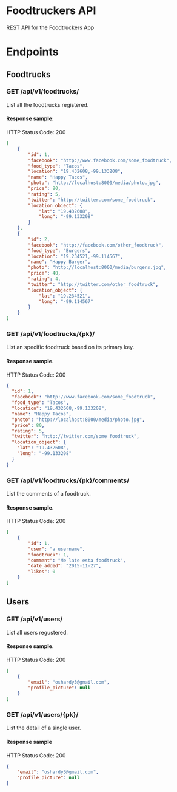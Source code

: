 # Foodtruckers API

REST API for the Foodtruckers App

# Endpoints

## Foodtrucks

### GET /api/v1/foodtrucks/

List all the foodtrucks registered.

#### Response sample:

HTTP Status Code: 200
```json
[
    {
        "id": 1,
        "facebook": "http://www.facebook.com/some_foodtruck",
        "food_type": "Tacos",
        "location": "19.432608,-99.133208",
        "name": "Happy Tacos",
        "photo": "http://localhost:8000/media/photo.jpg",
        "price": 80,
        "rating": 5,
        "twitter": "http://twitter.com/some_foodtruck",
        "location_object": {
            "lat": "19.432608",
            "long": "-99.133208"
        }
    },
    {
        "id": 2,
        "facebook": "http://facebook.com/other_foodtruck",
        "food_type": "Burgers",
        "location": "19.234521,-99.114567",
        "name": "Happy Burger",
        "photo": "http://localhost:8000/media/burgers.jpg",
        "price": 40,
        "rating": 4,
        "twitter": "http://twitter.com/other_foodtruck",
        "location_object": {
            "lat": "19.234521",
            "long": "-99.114567"
        }
    }
]
```

### GET /api/v1/foodtrucks/{pk}/

List an specific foodtruck based on its primary key.

#### Response sample.

HTTP Status Code: 200
```json
{
  "id": 1,
  "facebook": "http://www.facebook.com/some_foodtruck",
  "food_type": "Tacos",
  "location": "19.432608,-99.133208",
  "name": "Happy Tacos",
  "photo": "http://localhost:8000/media/photo.jpg",
  "price": 80,
  "rating": 5,
  "twitter": "http://twitter.com/some_foodtruck",
  "location_object": {
    "lat": "19.432608",
    "long": "-99.133208"
  }
}
```

### GET /api/v1/foodtrucks/{pk}/comments/

List the comments of a foodtruck.

#### Response sample.

HTTP Status Code: 200
```json
[
    {
        "id": 1,
        "user": "a username",
        "foodtruck": 1,
        "comment": "Me late esta foodtruck",
        "date_added": "2015-11-27",
        "likes": 0
    }
]
```

## Users

### GET /api/v1/users/

List all users regustered.

#### Response sample.

HTTP Status Code: 200
```json
[
    {
        "email": "oshardy3@gmail.com",
        "profile_picture": null
    }
]
```

### GET /api/v1/users/{pk}/

List the detail of a single user.

#### Response sample

HTTP Status Code: 200
```json
{
    "email": "oshardy3@gmail.com",
    "profile_picture": null
}
```

